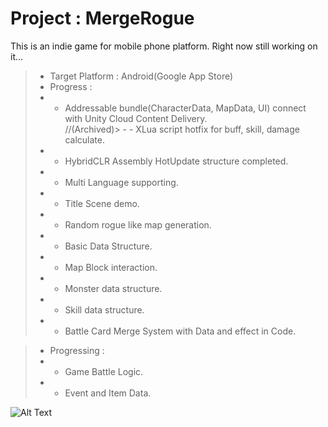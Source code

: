 # Project : MergeRogue
This is an indie game for mobile phone platform.
Right now still working on it...

> - Target Platform : Android(Google App Store)
> - Progress : 
> - - Addressable bundle(CharacterData, MapData, UI) connect with Unity Cloud Content Delivery.  
//(Archived)> - - XLua script hotfix for buff, skill, damage calculate.
> - - HybridCLR Assembly HotUpdate structure completed.
> - - Multi Language supporting. 
> - - Title Scene demo.
> - - Random rogue like map generation.
> - - Basic Data Structure.
> - - Map Block interaction.  
> - - Monster data structure.  
> - - Skill data structure.
> - - Battle Card Merge System with Data and effect in Code.

> - Progressing :
> - - Game Battle Logic.
> - - Event and Item Data.

![Alt Text](https://github.com/ZenDeiAn/WithBag/blob/main/Cover.gif)
